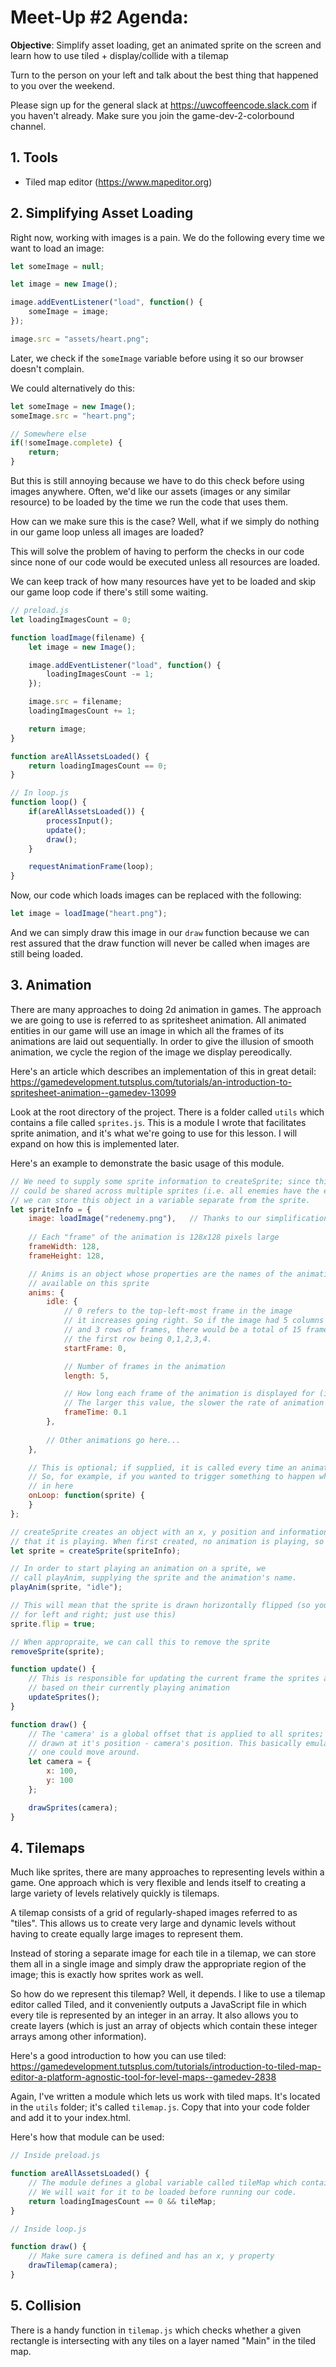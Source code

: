 # Meet-Up #2 Agenda:

**Objective**: Simplify asset loading, get an animated sprite on the screen and learn how to use tiled + display/collide with a tilemap

Turn to the person on your left and talk about the best thing that happened to you over the weekend.

Please sign up for the general slack at https://uwcoffeencode.slack.com if you haven't already. Make sure you
join the game-dev-2-colorbound channel.

## 1. Tools
* Tiled map editor (https://www.mapeditor.org)

## 2. Simplifying Asset Loading
Right now, working with images is a pain. We do the following every time we want to load an image:

```js
let someImage = null;

let image = new Image();

image.addEventListener("load", function() {
    someImage = image;
});

image.src = "assets/heart.png";
```

Later, we check if the `someImage` variable before using it so our browser doesn't complain.

We could alternatively do this:

```js
let someImage = new Image();
someImage.src = "heart.png";

// Somewhere else
if(!someImage.complete) {
    return;
}
```

But this is still annoying because we have to do this check before using images anywhere.
Often, we'd like our assets (images or any similar resource) to be loaded by the time we run the code that uses them.

How can we make sure this is the case?
Well, what if we simply do nothing in our game loop unless all images are loaded?

This will solve the problem of having to perform the checks in our code since none of our code
would be executed unless all resources are loaded.

We can keep track of how many resources have yet to be loaded and skip our game loop code if there's still some waiting.

```js
// preload.js
let loadingImagesCount = 0;

function loadImage(filename) {
    let image = new Image();

    image.addEventListener("load", function() {
        loadingImagesCount -= 1;
    });    

    image.src = filename;
    loadingImagesCount += 1;

    return image;
}

function areAllAssetsLoaded() {
    return loadingImagesCount == 0;
}

// In loop.js
function loop() {
    if(areAllAssetsLoaded()) {
        processInput();
        update();
        draw();
    }

    requestAnimationFrame(loop);
}
```

Now, our code which loads images can be replaced with the following:

```js
let image = loadImage("heart.png");
```

And we can simply draw this image in our `draw` function because we can rest assured that
the draw function will never be called when images are still being loaded.

## 3. Animation
There are many approaches to doing 2d animation in games. The approach we are going to use is referred to as spritesheet animation.
All animated entities in our game will use an image in which all the frames of its animations are 
laid out sequentially. In order to give the illusion of smooth animation, we cycle the region of the image we display
pereodically.

Here's an article which describes an implementation of this in great detail: https://gamedevelopment.tutsplus.com/tutorials/an-introduction-to-spritesheet-animation--gamedev-13099

Look at the root directory of the project. There is a folder called `utils` which contains a file called `sprites.js`.
This is a module I wrote that facilitates sprite animation, and it's what we're going to use for this lesson. I will expand on how this
is implemented later.

Here's an example to demonstrate the basic usage of this module.

```js
// We need to supply some sprite information to createSprite; since this information
// could be shared across multiple sprites (i.e. all enemies have the exact same animations)
// we can store this object in a variable separate from the sprite.
let spriteInfo = {
    image: loadImage("redenemy.png"),   // Thanks to our simplification of image loading above, this is perfectly fine
    
    // Each "frame" of the animation is 128x128 pixels large
    frameWidth: 128,
    frameHeight: 128,

    // Anims is an object whose properties are the names of the animations
    // available on this sprite
    anims: {
        idle: {
            // 0 refers to the top-left-most frame in the image
            // it increases going right. So if the image had 5 columns
            // and 3 rows of frames, there would be a total of 15 frames,
            // the first row being 0,1,2,3,4.
            startFrame: 0,

            // Number of frames in the animation
            length: 5,

            // How long each frame of the animation is displayed for (in seconds).
            // The larger this value, the slower the rate of animation
            frameTime: 0.1
        },
        
        // Other animations go here...
    },

    // This is optional; if supplied, it is called every time an animation ends and wraps around (i.e. loops).
    // So, for example, if you wanted to trigger something to happen when an animation ended, you could do that
    // in here
    onLoop: function(sprite) {
    }
};

// createSprite creates an object with an x, y position and information about the current animation
// that it is playing. When first created, no animation is playing, so it simply displays frame 0.
let sprite = createSprite(spriteInfo);

// In order to start playing an animation on a sprite, we
// call playAnim, supplying the sprite and the animation's name.
playAnim(sprite, "idle");

// This will mean that the sprite is drawn horizontally flipped (so you don't need to store separate animations
// for left and right; just use this)
sprite.flip = true;

// When appropraite, we can call this to remove the sprite
removeSprite(sprite);

function update() {
    // This is responsible for updating the current frame the sprites are displaying
    // based on their currently playing animation
    updateSprites();
}

function draw() {
    // The 'camera' is a global offset that is applied to all sprites; every sprite is
    // drawn at it's position - camera's position. This basically emulates a camera
    // one could move around.
    let camera = {
        x: 100,
        y: 100
    };

    drawSprites(camera);    
}
```

## 4. Tilemaps
Much like sprites, there are many approaches to representing levels within a game.
One approach which is very flexible and lends itself to creating a large variety of levels
relatively quickly is tilemaps.

A tilemap consists of a grid of regularly-shaped images referred to as "tiles". This allows us to create
very large and dynamic levels without having to create equally large images to represent them.

Instead of storing a separate image for each tile in a tilemap, we can store them all in a single image
and simply draw the appropriate region of the image; this is exactly how sprites work as well. 

So how do we represent this tilemap? Well, it depends. I like to use a tilemap editor called Tiled, and it conveniently
outputs a JavaScript file in which every tile is represented by an integer in an array. It also allows you to create
layers (which is just an array of objects which contain these integer arrays among other information).

Here's a good introduction to how you can use tiled: https://gamedevelopment.tutsplus.com/tutorials/introduction-to-tiled-map-editor-a-platform-agnostic-tool-for-level-maps--gamedev-2838

Again, I've written a module which lets us work with tiled maps. It's located in the `utils` folder; it's called `tilemap.js`. Copy that into your code folder and add it to your index.html.

Here's how that module can be used:

```js
// Inside preload.js

function areAllAssetsLoaded() {
    // The module defines a global variable called tileMap which contains the tile map data as given to us by tiled
    // We will wait for it to be loaded before running our code.
    return loadingImagesCount == 0 && tileMap;
}

// Inside loop.js 

function draw() {
    // Make sure camera is defined and has an x, y property
    drawTilemap(camera);
}
```

## 5. Collision
There is a handy function in `tilemap.js` which checks whether a given rectangle is intersecting with any tiles on a layer named "Main" in the tiled map.
